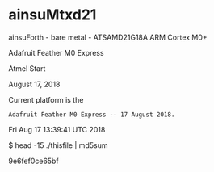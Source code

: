 # ainsuMtxd21
ainsuForth - bare metal - ATSAMD21G18A  ARM Cortex M0+

Adafruit Feather M0 Express

Atmel Start

August 17, 2018

Current platform is the

    Adafruit Feather M0 Express -- 17 August 2018.


Fri Aug 17 13:39:41 UTC 2018

 $ head -15 ./thisfile | md5sum

9e6fef0ce65bf

